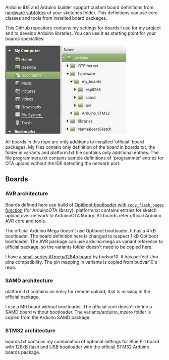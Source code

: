 
Arduino IDE and Arduino builder support custom board definitions from [hardware subfolder](https://github.com/arduino/Arduino/wiki/Arduino-IDE-1.5-3rd-party-Hardware-specification) of your sketches folder. This definitions can use core classes and tools from installed board packages.

This GitHub repository contains my settings for boards I use for my project and to develop Arduino libraries. You can use it as starting point for your boards specialties.

![folders](my_boards.png)

All boards in this repo are only additions to installed 'official' board packages. My files contain only definition of the board in boards.txt, the folder in variants and platform.txt file contains only additional entries. The file programmers.txt contains sample definitions of 'programmer' entries for OTA upload without the IDE detecting the network port.

## Boards

### AVR architecture

Boards defined here use build of [Optiboot bootloader with `copy_flash_pages` function](https://github.com/Optiboot/optiboot/pull/269) (for ArduinoOTA library). platform.txt contains entries for sketch upload over network to ArduinoOTA library. All boards refer official Arduino AVR core and tools.

The official Arduino Mega doesn't use Optiboot bootloader. It has a 4 kB bootloader. The board definition here is changed to respect 1 kB Optiboot bootloader. The AVR package can use arduino:mega as variant reference to official package, so the variants folder doesn't need to be copied here. 

I have [a small series ATmega1284p board](https://github.com/budvar10/Arduino-ATmega1284P) by budvar10. It has perfect Uno pins compatibility. The pin mapping in variants is copied from budvar10's repo.

### SAMD architecture

platform.txt contains an entry for remote upload, that is missing in the official package.

I use a M0 board without bootloader. The official core doesn't define a SAMD board without bootloader. The variants/arduino_mzero folder is copied from the Arduino SAMD package.

### STM32 architecture

boards.txt contains my combination of optional settings for Blue Pill board with 128kB flash and USB bootloader with the official STM32 Arduino boards package. 
